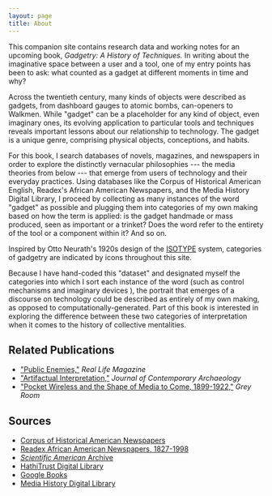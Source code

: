 ```yaml
---
layout: page
title: About
---
```


This companion site contains research data and working notes for an upcoming book, *Gadgetry: A History of Techniques.* In writing about the imaginative space between a user and a tool, one of my entry points has been to ask: what counted as a gadget at different moments in time and why?

Across the twentieth century, many kinds of objects were described as gadgets, from dashboard gauges to atomic bombs, can-openers to Walkmen. While "gadget" can be a placeholder for any kind of object, even imaginary ones, its evolving application to particular tools and techniques reveals important lessons about our relationship to technology. The gadget is a unique genre, comprising physical objects, conceptions, and habits.

<!--
The question is what the history of these techniques and ideas about technology can offer current impasses in emerging media, as we trade our privacy, attention, and confidence in the stability of the public sphere in exchange for a universe of information at our fingertips.
-->

For this book, I search databases of novels, magazines, and newspapers in order to explore the distinctly vernacular philosophies --- the media theories from below --- that emerge from users of technology and their everyday practices. Using databases like the Corpus of Historical American English, Readex's African American Newspapers, and the Media History Digital Library, I proceed by collecting as many instances of the word "gadget" as possible and plugging them into categories of my own making based on how the term is applied: is the gadget handmade or mass produced, seen as important or a trinket? Does the word refer to the entirety of the tool or a component within it? And so on.

Inspired by Otto Neurath's 1920s design of the [ISOTYPE](http://www.designhistory.org/Symbols_pages/isotype.html) system, categories of gadgetry are indicated by icons <a href="/tags/gauge"> <i class="fa fa-tachometer-alt" style="color:red"></i></a> throughout this site.

Because I have hand-coded this "dataset" and designated myself the categories into which I sort each instance of the word (such as control mechanisms <a href="/tags/lever"> <i class="fa fa-sliders-h" style="color:red"></i></a> and imaginary devices <a href="/tags/raygun"> <i class="fa fa-rocket" style="color:red"></i></a>), the portrait that emerges of a discourse on technology could be described as entirely of my own making, as opposed to computationally-generated. Part of this book is interested in exploring the difference between these two categories of interpretation when it comes to the history of collective mentalities.

## Related Publications

- ["Public Enemies,"](http://reallifemag.com/public-enemies/) *Real Life Magazine*
- ["Artifactual Interpretation,"](http://wythoff.net/pdf/Wythoff_2015_Artifactual_Interpretation.pdf) *Journal of Contemporary Archaeology*
- ["Pocket Wireless and the Shape of Media to Come, 1899-1922,"](http://wythoff.net/pdf/Wythoff_2013_Pocket_Wireless_and_the_Shape_of_Media_to_Come,_1899%E2%80%931922.pdf) *Grey Room*

## Sources

- [Corpus of Historical American Newspapers](https://corpus.byu.edu/coha/)
- [Readex African American Newspapers, 1827-1998](readex.com/content/african-american-newspapers-1827-1998)
- [*Scientific American* Archive](https://www.nature.com/scientificamerican/archive/index_1909.html)
- [HathiTrust Digital Library](https://www.hathitrust.org/)
- [Google Books](https://books.google.com/)
- [Media History Digital Library](http://lantern.mediahist.org/)

<!-- for talks…

## Dartmouth Media Inventories

1. [Pitt Rivers, *The Evolution of Culture* Plate 3h (1875)](images/pittrivers_plate3h.png)
2. [Pitt Rivers, *The Evolution of Culture* Plate 18h (1869)](images/pittrivers_plate18h.jpg)
3. [Raymond Loewy, evolution chart (1933)](images/loewy_1933.jpg)

-->

<!-- more narrative section cut

I carry in my pocket over half the elements on the periodic table, extracted from almost every continent on the planet and compressed into a thin slab that allows me to sample the feelings and moods of everyone I’ve ever met.

Living with technology in the twenty-first century is every bit as weird as the old science fictions imagined it would be. For most of us, the gadget today is like a personal *2001: A Space Odyssey* [monolith](/images/2001monolith.gif):  it's supposed to make us smarter the instant we touch it, but we have no idea how it works or where it came from. Despite our intimate familiarity with our gadgets---keeping them at our bedside, holding them during a moment of social awkwardness---we have an entirely imaginary relationship to their technical complexities.

Gadgets are both physical tools and imaginary things: part functional, part fictional. This project explores the idea that, when it comes to conversations on the fraught relationship between technology and culture today, the fictions (beliefs, rituals, habits) deserve equal scrutiny alongside the functional details (algorithms, rare earths, protocols). When we rely on historical and philosophical frameworks that have been tailored to experts, designers, and inventors, we end up overlooking "the 99%" of users:  the laypeople and endusers who don't have to know how their devices work in order to rely on them in countless facets of daily life, through forms of embodied intelligence and tacit knowledge.

In writing a cultural history of the gadget, I'm interested in the [curious rituals](http://curiousrituals.nearfuturelaboratory.com/) of everyday users; how folk knowledge adopts complex technoscientific objects; the uses of a tool that were never intended by its designers; and the ways that we can think about the micro-level techniques and habits of individual users adding up, in the aggregate, to macro-level paradigm shifts in media history.

-->
